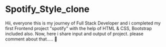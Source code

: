 # Spotify_Style_clone
Hii, everyone this is my journey of Full Stack Developer and i completed my first Frontend project "spotify" with the help of HTML &amp; CSS, Bootstrap included also. Now, here i share input and output of project. please comment about that..... 🙂
